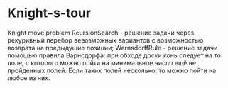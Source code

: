 # Knight-s-tour
Knight move problem
ReursionSearch - решение задачи через рекуривный перебор вевозможных вариантов с возможностью возврата на предыдущие позиции;
WarnsdorffRule - решение задачи  помощью правила Варнсдорфа: при обходе доски конь следует на то поле, с которого можно пойти на минимальное число ещё не пройденных полей. Если таких полей несколько, то можно пойти на любое из них.
